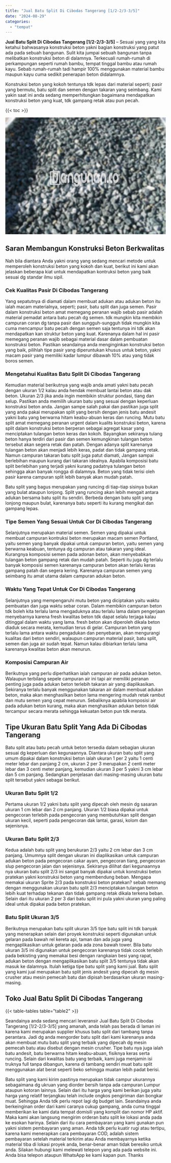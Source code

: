 ```yaml
---
title: "Jual Batu Split Di Cibodas Tangerang [1/2-2/3-3/5]"
date: "2024-08-29"
categories: 
  - "tempat"
---
```


**Jual Batu Split Di Cibodas Tangerang \[1/2-2/3-3/5\]** – Sesuai yang yang kita ketahui bahwasanya konstruksi beton yakni bagian konstruksi yang patut ada pada sebuah bangunan. Sulit kita jumpai sebuah bangunan tanpa melibatkan konstruksi beton di dalamnya. Terkecuali rumah-rumah di perkampungan seperti rumah bambu, tempat tinggal bambu atau rumah kayu. Sebab rumah-rumah tadi hampir 100% menggunakan material bambu maupun kayu cuma sedikit penerapan beton didalamnya.

Konstruksi beton yang kokoh tentunya tdk lepas dari material seperti; pasir yang bermutu, batu split dan semen dengan takaran yang seimbang. Kami yakin saat ini anda sedang memperhitungkan bagaimana mendapatkan konstruksi beton yang kuat, tdk gampang retak atau pun pecah.

{{< toc >}}

![Jual Batu Split Di Cibodas Tangerang [1/2-2/3-3/5]](/images/jual-batu-split-12.png)

## Saran Membangun Konstruksi Beton Berkwalitas

Nah bila diantara Anda yakni orang yang sedang mencari metode untuk memperoleh konstruksi beton yang kokoh dan kuat, berikut ini kami akan jelaskan beberapa kiat untuk mendapatkan kontruksi beton yang baik sesuai dg standar ilmu sipil.

### Cek Kualitas Pasir Di Cibodas Tangerang

Yang sepatutnya di diamati dalam membuat adukan atau adukan beton itu ialah macam materialnya, seperti; pasir, batu split dan juga semen. Pasir dalam konstruksi beton amat memegang peranan wajib sebab pasir adalah material pemadat antara batu pecah dg semen. tdk mungkin kita membikin campuran coran dg tanpa pasir dan sungguh-sungguh tidak mungkin kita cuma mencampur batu pecah dengan semen saja tentunya ini tdk akan mendapatkan kan struktur beton yang kuat. Karenanya dalam hal ini pasir memegang peranan wajib sebagai material dasar dalam pembuatan konstruksi beton. Pastikan seandainya anda menginginkan konstruksi beton yang baik, pilihlah tipe pasir yang diperuntukan khusus untuk beton, yakni macam pasir yang memiliki kadar lumpur dibawah 10% atau yang tidak boros semen.

### Mengetahui Kualitas Batu Split Di Cibodas Tangerang

Kemudian material berikutnya yang wajib anda amati yakni batu pecah dengan ukuran 1/2 kalau anda hendak membuat lantai beton atau dak beton. Ukuran 2/3 jika anda ingin membikin struktur pondasi, tiang dan selup. Pastikan anda memilih ukuran batu yang sesuai dengan keperluan konstruksi beton anda. Jangan sampe salah pakai dan pastikan juga split yang anda pakai merupakan split yang bersih dengan jenis batu andesit yakni batu yang berwarna hitam keabu-abuan keras dan runcing. Mutu batu split amat memegang peranan urgent dalam kualits konstruksi beton, karena split dalam konstruksi beton berperan sebagai agregat kasar yang menciptakan tulangan beton keras dan kokoh. Bayangkan sekiranya tulang beton hanya terdiri dari pasir dan semen kemungkinan tulangan beton tersebut akan segera retak dan patah. Dengan adanya split karenanya tulangan beton akan menjadi lebih keras, padat dan tidak gampang retak. Namun campuran takaran batu split juga patut diamati, Jangan sampai berlebihan maupun kurang dari takaran idealnya. Apabila komposisi batu split berlebihan yang terjadi yakni kurang padatnya tulangan beton sehingga akan banyak rongga di dalamnya. Beton yang tidak terisi oleh pasir karena campuran split lebih banyak akan mudah patah.

Batu split yang bagus merupakan yang runcing di tiap-tiap sisinya bukan yang bulat ataupun lonjong. Split yang runcing akan lebih mengait antara adukan bersama batu split itu sendiri. Berbeda dengan batu split yang lonjong maupun bulat, karenanya batu seperti itu kurang mengikat dan gampang lepas.

### Tipe Semen Yang Sesuai Untuk Cor Di Cibodas Tangerang

Selanjutnya merupakan material semen. Semen yang dipakai untuk membuat campuran kontruksi beton merupakan macam semen Portland, yaitu semen yang banyak dipakai untuk campuran beton, yaitu semen yang berwarna keabuan, tentunya dg campuran atau takaran yang ideal. Kurangnya komposisi semen pada adonan beton, akan menyebabkan tulangan beton gampang retak dan mudah patah. Seperti itu juga dg terlalu banyak komposisi semen karenanya campuran beton akan terlalu keras gampang patah dan segera kering. Karenanya campuran semen yang seimbang itu amat utama dalam campuran adukan beton.

### Waktu Yang Tepat Untuk Cor Di Cibodas Tangerang

Selanjutnya yang mempengaruhi mutu beton yang diciptakan yaitu waktu pembuatan dan juga waktu sebar coran. Dalam membikin campuran beton tdk boleh kita terlalu lama mengaduknya atau terlalu lama dalam pengerjaan menyebarnya karena fresh kwalitas beton tdk dapat selalu terjaga kalau ditinggal dalam waktu yang lama. fresh beton akan diperoleh dikala beton diaduk secara merata, kemudian terus di gelar. Campuran beton yang terlalu lama antara waktu pengadukan dan penyebaran, akan mengurangi kualitas dari beton sendiri, walaupun campuran material pasir, batu split, semen dan juga air sudah tepat. Namun kalau dibiarkan terlalu lama karenanya kwalitas beton akan menurun.

### Komposisi Campuran Air

Berikutnya yang perlu diperhatikan ialah campuran air pada adukan beton. Walaupun terbilang sepele campuran air ini tapi air memiliki peranan penting juga pada adukan beton terlebih takaran air yang diaplikasikan. Sekiranya terlalu banyak menggunakan takaran air dalam membuat adukan beton, maka akan menghasilkan beton lama mengering mudah retak rambut dan mutu semen yang cepat menurun. Sebaliknya apabila komposisi air pada adukan beton kurang, maka akan menghasilkan adukan beton tidak tercampur secara merata sehingga kekuatan beton pun tdk merata.

## Tipe Ukuran Batu Split Yang Ada Di Cibodas Tangerang

Batu split atau batu pecah untuk beton tersedia dalam sebagian ukuran sesuai dg keperluan dan kegunaannya. Diantara ukuran batu split yang umum dipakai dalam konstruksi beton ialah ukuran 1 per 2 yaitu 1 centi meter lebar dan panjang 2 cm, ukuran 2 per 3 merupakan 2 centi meter lebar dan 3 centi meter panjang, kemudian ukuran 3 per 5 yakni 3 cm lebar dan 5 cm panjang. Sedangkan penjelasan dari masing-masing ukuran batu split tersebut yakni sebagai berikut.

### Ukuran Batu Split 1/2

Pertama ukuran 1/2 yakni batu split yang dipecah oleh mesin dg sasaran ukuran 1 cm lebar dan 2 cm panjang. Ukuran 1/2 biasa dipakai untuk pengecoran terlebih pada pengecoran yang membutuhkan split dengan ukuran kecil, seperti pada pengecoran dak lantai, garasi, kolom dan sejenisnya.

### Ukuran Batu Split 2/3

Kedua adalah batu split yang berukuran 2/3 yaitu 2 cm lebar dan 3 cm panjang. Umumnya split dengan ukuran ini diaplikasikan untuk campuran adukan beton pada pengecoran cakar ayam, pengecoran tiang, pengecoran slup pengecoran jalan dan sejenisnya. Sekiranya dilihat dari kegunaannya nya ukuran batu split 2/3 ini sangat banyak dipakai untuk konstruksi beton pratekan yakni konstruksi beton yang membendung beban. Mengapa memakai ukuran Sprite 2/3 pada konstruksi beton pratekan? sebab memang dengan menggunakan ukuran batu split 2/3 menciptakan tulangan beton lebih kuat terhadap tekanan dan tidak gampang retak dikala terkena beban. Selain dari itu ukuran 2 per 3 dari batu split ini pula yakni ukuran yang paling ideal untuk dipakai pada beton pratekan.

### Batu Split Ukuran 3/5

Berikutnya merupakan batu split ukuran 3/5 tipe batu split ini tdk banyak yang menerapkan selain dari proyek konstruksi seperti digunakan untuk gelaran pada bawah rel kereta api, taman dan ada juga yang mengaplikasikan untuk gelaran pada ada zona bawah tower. Bila batu ukuran 3/5 ini digunakan untuk pengecoran karenanya tidak cocok terlebih pada bekisting yang memakai besi dengan rangkaian besi yang rapat, adukan beton dengan mengaplikasikan batu split 3/5 tentunya tidak akan masuk ke dalamnya. Itulah ketiga tipe batu split yang kami jual. Batu split yang kami jual merupakan batu split jenis andesit yang dipecah dg mesin crusher atau mesin pemecah batu dan dipisah berdasarkan ukuran masing-masing.

## Toko Jual Batu Split Di Cibodas Tangerang

{{< table-tables table="table2" >}}

Seandainya anda sedang mencari leveransir Jual Batu Split Di Cibodas Tangerang \[1/2-2/3-3/5\] yang amanah, anda telah pas berada di laman ini karena kami merupakan supplier khusus batu split dari tambang tanpa perantara. Jadi dg anda mengorder batu split dari kami karenanya anda akan membuat mutu batu split yang terbaik yang dipecah dg mesin pemecah batu atau disebut dengan mesin crusher. Tipe batu nya juga ialah batu andesit, batu berwarna hitam keabu-abuan, fisiknya keras serta runcing. Selain dari kwalitas batu yang terbaik, kami juga menjamin isi truknya full tanpa dibangun, karena di tambang sendiri muat batu split menggunakan alat berat seperti beko sehingga muatan lebih padat berisi.

Batu split yang kami kirim pastinya merupakan tidak campur ukurannya sebagaimana dg ukruan yang diorder bersih tanpa ada campuran Lumpur ataupun kotoran lainnya. Selain dari itu harga yang kami berikan juga yaitu harga yang relatif terjangkau telah include ongkos pengiriman dan bongkar muat. Sehingga Anda tdk perlu repot lagi dg budget lain. Seandainya anda berkeinginan order dari kami caranya cukup gampang, anda cuma tinggal memberikan ke kami data tempat domisili yang komplit dan nomor HP aktif. Maka kami akan langsung mengirim orderan batu split ke lokasi anda pada ke esokan harinya. Selain dari itu cara pembayaran yang kami gunakan pun yakni sistem pembayaran yang aman. Anda tdk perlu kuatir rugi atau tertipu, karena kami menerapkan cara pembayaran COD, adalah sistem pembayaran setelah material terkirim atau Anda membayarnya ketika material tiba di lokasi proyek anda, benar-benar aman tidak beresiko untuk anda. Silakan hubungi kami melewati telepon yang ada pada website ini. Anda bisa telepon ataupun WhatsApp ke kami kapan pun. Thanks
